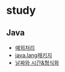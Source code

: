 # study



## Java

- [예외처리](https://github.com/ji-0o0o0o/study/blob/main/java/%EC%98%88%EC%99%B8%EC%B2%98%EB%A6%AC.md)
- [java.lang패키지](https://github.com/ji-0o0o0o/study/blob/main/java/java.lang%ED%8C%A8%ED%82%A4%EC%A7%80.md)
- [날짜와 시간&형식화](https://github.com/ji-0o0o0o/study/blob/main/java/%EB%82%A0%EC%A7%9C%EC%99%80%20%EC%8B%9C%EA%B0%84%26%ED%98%95%EC%8B%9D%ED%99%94.md)
